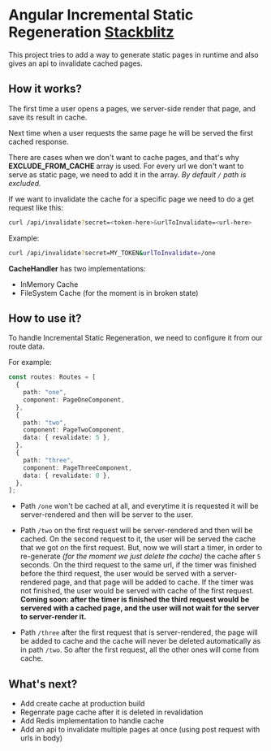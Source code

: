 # Angular Incremental Static Regeneration [Stackblitz](https://stackblitz.com/edit/node-wnd7rs?file=server.ts)
This project tries to add a way to generate static pages in runtime and also gives an api to invalidate cached pages.

## How it works?
The first time a user opens a pages, we server-side render that page, and save its result in cache.

Next time when a user requests the same page he will be served the first cached response.

There are cases when we don't want to cache pages, and that's why **EXCLUDE_FROM_CACHE** array is used.
For every url we don't want to serve as static page, we need to add it in the array.
_By default `/` path is excluded._

If we want to invalidate the cache for a specific page we need to do a get request like this:
```bash
curl /api/invalidate?secret=<token-here>&urlToInvalidate=<url-here>
```
Example:
```bash
curl /api/invalidate?secret=MY_TOKEN&urlToInvalidate=/one
```

**CacheHandler** has two implementations:
- InMemory Cache
- FileSystem Cache (for the moment is in broken state)

## How to use it?
To handle Incremental Static Regeneration, we need to configure it from our route data.

For example:
```ts
const routes: Routes = [
  {
    path: "one",
    component: PageOneComponent,
  },
  {
    path: "two",
    component: PageTwoComponent,
    data: { revalidate: 5 },
  },
  {
    path: "three",
    component: PageThreeComponent,
    data: { revalidate: 0 },
  },
];
```

- Path `/one` won't be cached at all, and everytime it is requested it will be server-rendered and then will be server to the user.

- Path `/two` on the first request will be server-rendered and then will be cached. On the second request to it, the user will be served the cache that we got on the first request.
But, now we will start a timer, in order to re-generate _(for the moment we just delete the cache)_ the cache after `5` seconds.
On the third request to the same url, if the timer was finished before the third request, the user would be served with a server-rendered page, and that page will be added to cache. If the timer was not finished, the user would be served with cache of the first request. **Coming soon: after the timer is finished the third request would be servered with a cached page, and the user will not wait for the server to server-render it.**

- Path `/three` after the first request that is server-rendered, the page will be added to cache and the cache will never be deleted automatically as in path `/two`. So after the first request, all the other ones will come from cache.

## What's next?
- Add create cache at production build
- Regenrate page cache after it is deleted in revalidation
- Add Redis implementation to handle cache
- Add an api to invalidate multiple pages at once (using post request with urls in body)